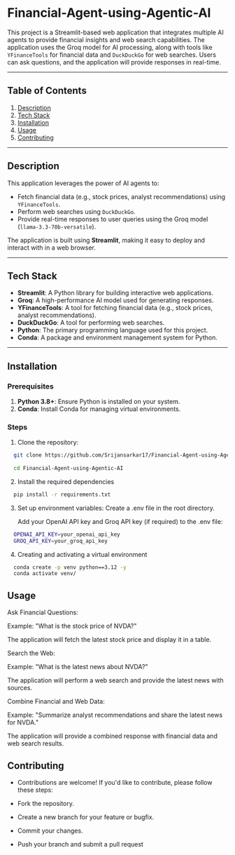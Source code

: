# Financial-Agent-using-Agentic-AI

This project is a Streamlit-based web application that integrates multiple AI agents to provide financial insights and web search capabilities. The application uses the Groq model for AI processing, along with tools like `YFinanceTools` for financial data and `DuckDuckGo` for web searches. Users can ask questions, and the application will provide responses in real-time.

---

## Table of Contents
1. [Description](#description)
2. [Tech Stack](#tech-stack)
3. [Installation](#installation)
6. [Usage](#usage)
7. [Contributing](#contributing)

---

## Description

This application leverages the power of AI agents to:
- Fetch financial data (e.g., stock prices, analyst recommendations) using `YFinanceTools`.
- Perform web searches using `DuckDuckGo`.
- Provide real-time responses to user queries using the Groq model (`llama-3.3-70b-versatile`).

The application is built using **Streamlit**, making it easy to deploy and interact with in a web browser.

---

## Tech Stack

- **Streamlit**: A Python library for building interactive web applications.
- **Groq**: A high-performance AI model used for generating responses.
- **YFinanceTools**: A tool for fetching financial data (e.g., stock prices, analyst recommendations).
- **DuckDuckGo**: A tool for performing web searches.
- **Python**: The primary programming language used for this project.
- **Conda**: A package and environment management system for Python.

---

## Installation

### Prerequisites
1. **Python 3.8+**: Ensure Python is installed on your system.
2. **Conda**: Install Conda for managing virtual environments.

### Steps
1. Clone the repository:
```bash
  git clone https://github.com/Srijansarkar17/Financial-Agent-using-Agentic-AI.git
  
  cd Financial-Agent-using-Agentic-AI
```
2. Install the required dependencies
```bash
  pip install -r requirements.txt
```
3. Set up environment variables:
      Create a .env file in the root directory.

      Add your OpenAI API key and Groq API key (if required) to the .env file:
```bash
  OPENAI_API_KEY=your_openai_api_key
  GROQ_API_KEY=your_groq_api_key
```
4. Creating and activating a virtual environment
```bash
  conda create -p venv python==3.12 -y
  conda activate venv/
```
## Usage
Ask Financial Questions:

Example: "What is the stock price of NVDA?"

The application will fetch the latest stock price and display it in a table.

Search the Web:

Example: "What is the latest news about NVDA?"

The application will perform a web search and provide the latest news with sources.

Combine Financial and Web Data:

Example: "Summarize analyst recommendations and share the latest news for NVDA."

The application will provide a combined response with financial data and web search results.

## Contributing
- Contributions are welcome! If you'd like to contribute, please follow these steps:

- Fork the repository.

- Create a new branch for your feature or bugfix.

- Commit your changes.

- Push your branch and submit a pull request

